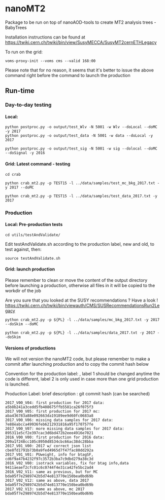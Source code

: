# nanoMT2
Package to be run on top of nanoAOD-tools to create MT2 analysis trees - BabyTrees

Installation instructions can be found at
https://twiki.cern.ch/twiki/bin/view/SusyMECCA/SusyMT2cernETHLegacy

To run on the grid:
```
voms-proxy-init --voms cms --valid 168:00
```
Please note that for no reason, it seems that it's better to issue the above command right before 
the command to launch the production

## Run-time

### Day-to-day testing

#### Local: 
```
python postproc.py -o output/test_Wlv -N 5001 -w Wlv --doLocal --doMC -y 2017
python postproc.py -o output/test_data -N 5001 -w data --doLocal -y 2017

python postproc.py -o output/test_sig -N 5001 -w sig --dolocal --doMC --doSignal -y 2016 

```
#### Grid: Latest command - testing
```
cd crab

python crab_mt2.py -p TEST15 -l ../data/samples/test_mc_bkg_2017.txt -y 2017 --doMC

python crab_mt2.py -p TEST15 -l ../data/samples/test_data_2017.txt -y 2017
```

### Production

#### Local: Pre-production tests

```
cd utils/testAndValidate/
```
Edit testAndValidate.sh according to the production label, new and old, to test against, then:
```
source testAndValidate.sh
```

#### Grid: launch production
Please remember to clean or move the content of the output directory before launching a production, otherwise all files in it will be copied to the workdir of the job

Are you sure that you looked at the SUSY recommendations ? Have a look !
https://twiki.cern.ch/twiki/bin/viewauth/CMS/SUSRecommendationsRun2Legacy 

```
python crab_mt2.py -p ${PL} -l ../data/samples/mc_bkg_2017.txt -y 2017 --doSkim --doMC 

python crab_mt2.py -p ${PL} -l ../data/samples/data_2017.txt -y 2017 --doSkim
```

#### Versions of productions
We will not version the nanoMT2 code, but please remember to make a commit after launching production and to copy the commit hash below

Convention for the production label: <year>_<label1>_<label2>, label 1 should be changed anytime the code is different, label 2 is only used in case more than one grid production is launched.

Production Label: brief description : git commit hash (can be searched)
```
2017_V00_V04: first production for 2017 data:		 	a5b8b241a3cedd5fb408675ffb5581ca26f075f3
2017_V00_V05: first production for 2017 mc: 		 	aba436783a88e092663da19189ee9d60fc0683a8
2017_V00_V06: missing data samples for 2017 data:        	7e88eabcca49936feb6212931816a95f170757fe
2017_V00_V07: more missing data samples for 2017 data:   	895311e5cf2e397cac3d6bd472b2eee4916e7021
2016_V00_V00: first production for 2016 data:            	209a1f248cc105c8950d8534cbc66ac38dc28bba
2017_V01_V00: 2017 w/ correct json list                  	cbe8fd1791b73b0a9fed4965d7f47fac80dd292a
2017_V01_V01: PUweight, info for btagSF,		 	cd6f9a47b4232f97c3572b3ba7c9dbd279a38c3d
2016_V02_V00: isotrack variables, fix for btag info,data 	9411aeaef2cfc01c6c0744f4e31ca42fe5bc2ad4
2016_V02_V11: same as previous, but for MC               	bda05f7e2989742b5d74e813770e150bea0bd69b
2017_V02_V12: same as above, data 2017			 	bda05f7e2989742b5d74e813770e150bea0bd69b
2017_V02_V13: same as above, mc 2017				bda05f7e2989742b5d74e813770e150bea0bd69b
```


